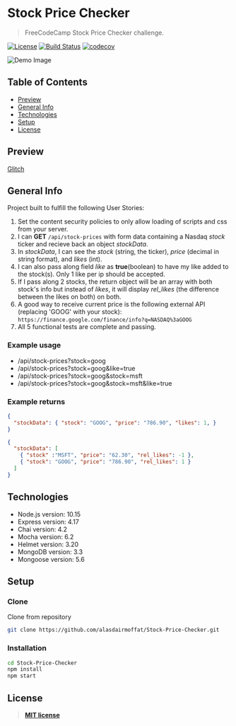 # Stock Price Checker

> FreeCodeCamp Stock Price Checker challenge.

[![License](https://img.shields.io/:license-mit-blue.svg?style=flat-square)](https://badges.mit-license.org)
[![Build Status](https://travis-ci.com/alasdairmoffat/Stock-Price-Checker.svg?branch=master)](https://travis-ci.com/alasdairmoffat/Stock-Price-Checker)
[![codecov](https://codecov.io/gh/alasdairmoffat/Stock-Price-Checker/branch/master/graph/badge.svg)](https://codecov.io/gh/alasdairmoffat/Stock-Price-Checker)

![Demo Image](../assets/demo-image.png?raw=true)

## Table of Contents

- [Preview](#preview)
- [General Info](#general-info)
- [Technologies](#technologies)
- [Setup](#setup)
- [License](#license)

## Preview

[Glitch](https://alasdairmoffat-stock-price-checker.glitch.me)

## General Info

Project built to fulfill the following User Stories:

1. Set the content security policies to only allow loading of scripts and css from your server.
2. I can **GET** `/api/stock-prices` with form data containing a Nasdaq _stock_ ticker and recieve back an object _stockData_.
3. In _stockData_, I can see the _stock_ (string, the ticker), _price_ (decimal in string format), and _likes_ (int).
4. I can also pass along field _like_ as **true**(boolean) to have my like added to the stock(s). Only 1 like per ip should be accepted.
5. If I pass along 2 stocks, the return object will be an array with both stock's info but instead of _likes_, it will display _rel_likes_ (the difference between the likes on both) on both.
6. A good way to receive current price is the following external API (replacing 'GOOG' with your stock): `https://finance.google.com/finance/info?q=NASDAQ%3aGOOG`
7. All 5 functional tests are complete and passing.

### Example usage

- /api/stock-prices?stock=goog
- /api/stock-prices?stock=goog&like=true
- /api/stock-prices?stock=goog&stock=msft
- /api/stock-prices?stock=goog&stock=msft&like=true

### Example returns

```json
{
  "stockData": { "stock": "GOOG", "price": "786.90", "likes": 1, }
}

{
  "stockData": [
    { "stock" :"MSFT", "price": "62.30", "rel_likes": -1 },
    { "stock": "GOOG", "price": "786.90", "rel_likes": 1 }
  ]
}
```

## Technologies

- Node.js version: 10.15
- Express version: 4.17
- Chai version: 4.2
- Mocha version: 6.2
- Helmet version: 3.20
- MongoDB version: 3.3
- Mongoose version: 5.6

## Setup

### Clone

Clone from repository

```bash
git clone https://github.com/alasdairmoffat/Stock-Price-Checker.git
```

### Installation

```bash
cd Stock-Price-Checker
npm install
npm start
```

## License

> **[MIT license](https://opensource.org/licenses/mit-license.php)**
